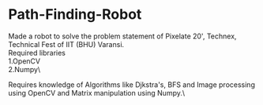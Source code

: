# Path-Finding-Robot
Made a robot to solve the problem statement of Pixelate 20', Technex, Technical Fest of IIT (BHU) Varansi.\
Required libraries\
  1.OpenCV\
  2.Numpy\

Requires knowledge of Algorithms like Djkstra's, BFS and Image processing using OpenCV and Matrix manipulation using Numpy.\
